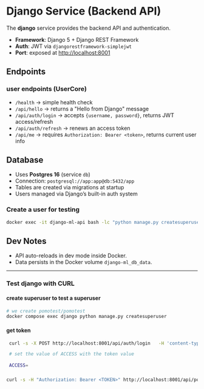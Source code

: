 # Django Service (Backend API)

The **django** service provides the backend API and authentication.

- **Framework**: Django 5 + Django REST Framework
- **Auth**: JWT via `djangorestframework-simplejwt`
- **Port**: exposed at [http://localhost:8001](http://localhost:8001)

## Endpoints



### user endpoints (UserCore)
- `/health` → simple health check
- `/api/hello` → returns a "Hello from Django" message
- `/api/auth/login` → accepts `{username, password}`, returns JWT access/refresh
- `/api/auth/refresh` → renews an access token
- `/api/me` → requires `Authorization: Bearer <token>`, returns current user info

## Database

- Uses **Postgres 16** (service `db`)
- Connection: `postgresql://app:app@db:5432/app`
- Tables are created via migrations at startup
- Users managed via Django’s built-in auth system

### Create a user for testing

```bash
docker exec -it django-ml-api bash -lc "python manage.py createsuperuser"
````

## Dev Notes

* API auto-reloads in dev mode inside Docker.
* Data persists in the Docker volume `django-ml_db_data`.
 


---

### Test django with CURL

#### create superuser to test a superuser



```bash
# we create pomotest/pomotest
docker compose exec django python manage.py createsuperuser

````

#### get token

```bash
 curl -s -X POST http://localhost:8001/api/auth/login   -H 'content-type: application/json'   -d '{"username":"pomotest","password":"pomotest"}'

 # set the value of ACCESS with the token value
 
 ACCESS=
````

###
````bash
curl -s -H "Authorization: Bearer <TOKEN>" http://localhost:8001/api/pomolobee/farms/ | jq
````